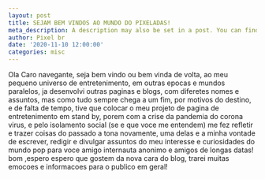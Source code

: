 ```yaml
---
layout: post
title: SEJAM BEM VINDOS AO MUNDO DO PIXELADAS!
meta_description: A description may also be set in a post. You can find more information about it in pages/about.md.
author: Pixel br
date: '2020-11-10 12:00:00'
categories: misc
---
```


Ola Caro navegante, seja bem vindo ou bem vinda de volta, ao meu pequeno universo de entretenimento, em outras epocas e mundos paralelos, ja desenvolvi outras paginas e blogs, com diferetes nomes e assuntos, mas como tudo sempre chega a um fim, por motivos do destino, e de falta de tempo, tive que colocar o meu projeto de pagina de entretenimento em stand by, porem com a crise da pandemia do corona virus, e pelo isolamento social (se e que voce me entendem) me fez refletir e trazer coisas do passado a tona novamente, uma delas e a minha vontade de escrever, redigir e divulgar assuntos do meu interesse e curiosidades do mundo pop para voce amigo internauta anonimo e amigos de longas datas! bom ,espero espero que gostem da nova cara do blog, trarei muitas emocoes e informacoes para o publico em geral!
